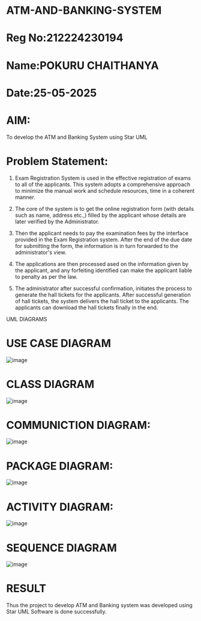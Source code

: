 # ATM-AND-BANKING-SYSTEM
# Reg No:212224230194
# Name:POKURU CHAITHANYA
# Date:25-05-2025
# AIM:
To develop the ATM and Banking System using Star UML

# Problem Statement:
1. Exam Registration System is used in the effective registration of exams to all of the applicants. This system adopts a comprehensive approach to minimize the manual work and schedule resources, time in a coherent manner.

2. The core of the system is to get the online registration form (with details such as name, address etc.,) filled by the applicant whose details are later verified by the Administrator.

3. Then the applicant needs to pay the examination fees by the interface provided in the Exam Registration system. After the end of the due date for submitting the form, the information is in turn forwarded to the administrator's view.

4. The applications are then processed ased on the information given by the applicant, and any forfeiting identified can make the applicant liable to penalty as per the law.

5. The administrator after successful confirmation, initiates the process to generate the hall tickets for the applicants. After successful generation of hall tickets, the system delivers the hall ticket to the applicants. The applicants can download the hall tickets finally in the end.

UML DIAGRAMS

# USE CASE DIAGRAM
![image](https://github.com/user-attachments/assets/ef115462-a8f9-4e1a-9122-9cded7742893)
# CLASS DIAGRAM
![image](https://github.com/user-attachments/assets/97621ee3-01ca-4230-87d7-b335729016ca)
# COMMUNICTION DIAGRAM:
![image](https://github.com/user-attachments/assets/677cdefa-6a7d-486b-bb9a-f7e22508f8d5)
# PACKAGE DIAGRAM:
![image](https://github.com/user-attachments/assets/b6cffd5c-31c0-4be9-8419-025a6e13e849)
# ACTIVITY DIAGRAM:
![image](https://github.com/user-attachments/assets/e39aa597-70dc-40bf-9603-42b295360581)
# SEQUENCE DIAGRAM
![image](https://github.com/user-attachments/assets/605508ea-61cb-4fc5-9121-442502e07008)
# RESULT

Thus the project to develop ATM and Banking system was developed using Star UML Software is done successfully.
